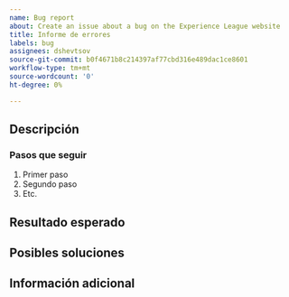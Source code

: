 ```yaml
---
name: Bug report
about: Create an issue about a bug on the Experience League website
title: Informe de errores
labels: bug
assignees: dshevtsov
source-git-commit: b0f4671b8c214397af77cbd316e489dac1ce8601
workflow-type: tm+mt
source-wordcount: '0'
ht-degree: 0%

---
```



## Descripción

<!-- (REQUIRED) What is the issue or current behavior? -->

### Pasos que seguir

<!-- (OPTIONAL) What needs to be done to replicate this issue? You can provide your scenario in a Gist. -->

1. Primer paso
1. Segundo paso
1. Etc.

## Resultado esperado

<!-- (REQUIRED) What is the expected result or behavior after resolving this issue? -->

## Posibles soluciones

<!-- (OPTIONAL) What would a solution for this issue look like? -->

## Información adicional

<!-- (OPTIONAL) What other information can you provide about this issue? -->

<!--
Thank you for taking the time to report this issue!
GitHub Issues in this repo should relate to this project's codebase.

Before submitting this issue, make sure you are complying with our Code of Conduct:
https://github.com/AdobeDocs/commerce-operations.en/blob/main/code-of-conduct.md

Issues that do not comply with our Code of Conduct or do not contain enough information may be closed at the maintainers' discretion.

Feel free to remove this section before creating this issue.
-->
